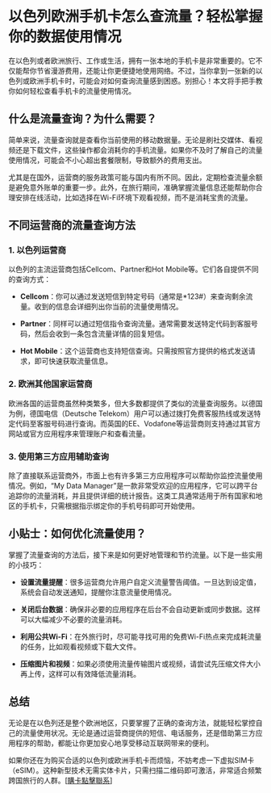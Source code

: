 # 以色列欧洲手机卡怎么查流量？轻松掌握你的数据使用情况

在以色列或者欧洲旅行、工作或生活，拥有一张本地的手机卡是非常重要的。它不仅能帮你节省漫游费用，还能让你更便捷地使用网络。不过，当你拿到一张新的以色列或欧洲手机卡时，可能会对如何查询流量感到困惑。别担心！本文将手把手教你如何轻松查看手机卡的流量使用情况。

## 什么是流量查询？为什么需要？

简单来说，流量查询就是查看你当前使用的移动数据量。无论是刷社交媒体、看视频还是下载文件，这些操作都会消耗你的手机流量。如果你不及时了解自己的流量使用情况，可能会不小心超出套餐限制，导致额外的费用支出。

尤其是在国外，运营商的服务政策可能与国内有所不同。因此，定期检查流量余额是避免意外账单的重要一步。此外，在旅行期间，准确掌握流量信息还能帮助你合理安排在线活动，比如选择在Wi-Fi环境下观看视频，而不是消耗宝贵的流量。

## 不同运营商的流量查询方法

### 1. 以色列运营商

以色列的主流运营商包括Cellcom、Partner和Hot Mobile等。它们各自提供不同的查询方式：

- **Cellcom**：你可以通过发送短信到特定号码（通常是*123#）来查询剩余流量。收到的信息会详细列出你当前的流量使用情况。
  
- **Partner**：同样可以通过短信指令查询流量。通常需要发送特定代码到客服号码，然后会收到一条包含流量详情的回复短信。

- **Hot Mobile**：这个运营商也支持短信查询。只需按照官方提供的格式发送请求，即可快速获取流量信息。

### 2. 欧洲其他国家运营商

欧洲各国的运营商虽然种类繁多，但大多数都提供了类似的流量查询服务。以德国为例，德国电信（Deutsche Telekom）用户可以通过拨打免费客服热线或发送特定代码至客服号码进行查询。而英国的EE、Vodafone等运营商则支持通过其官方网站或官方应用程序来管理账户和查看流量。

### 3. 使用第三方应用辅助查询

除了直接联系运营商外，市面上也有许多第三方应用程序可以帮助你监控流量使用情况。例如，“My Data Manager”是一款非常受欢迎的应用程序，它可以跨平台追踪你的流量消耗，并且提供详细的统计报告。这类工具通常适用于所有国家和地区的手机卡，只需根据指示绑定你的手机号码即可开始使用。

## 小贴士：如何优化流量使用？

掌握了流量查询的方法后，接下来是如何更好地管理和节约流量。以下是一些实用的小技巧：

- **设置流量提醒**：很多运营商允许用户自定义流量警告阈值。一旦达到设定值，系统会自动发送通知，提醒你注意流量使用情况。
  
- **关闭后台数据**：确保非必要的应用程序在后台不会自动更新或同步数据。这样可以大幅减少不必要的流量消耗。

- **利用公共Wi-Fi**：在外旅行时，尽可能寻找可用的免费Wi-Fi热点来完成耗流量的任务，比如观看视频或下载大文件。

- **压缩图片和视频**：如果必须使用流量传输图片或视频，请尝试先压缩文件大小再上传，这样可以有效降低流量消耗。

## 总结

无论是在以色列还是整个欧洲地区，只要掌握了正确的查询方法，就能轻松掌控自己的流量使用状况。无论是通过运营商提供的短信、电话服务，还是借助第三方应用程序的帮助，都能让你更加安心地享受移动互联网带来的便利。

如果你还在为购买合适的以色列或欧洲手机卡而烦恼，不妨考虑一下虚拟SIM卡（eSIM）。这种新型技术无需实体卡片，只需扫描二维码即可激活，非常适合频繁跨国旅行的人群。[[購卡點擊聯系](https://t.me/s/esim1088)]
